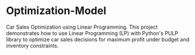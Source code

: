 # Optimization-Model
Car Sales Optimization using Linear Programming. This project demonstrates how to use Linear Programming (LP) with Python's PULP library to optimize car sales decisions for maximum profit under budget and inventory constraints.
